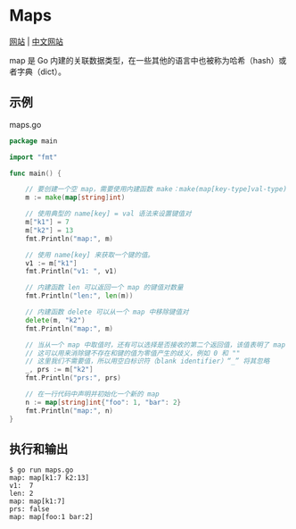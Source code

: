 # Maps

[网站](https://gobyexample.com/maps) | [中文网站](https://gobyexample-cn.github.io/maps)

map 是 Go 内建的关联数据类型，在一些其他的语言中也被称为哈希（hash）或者字典（dict）。

## 示例

maps.go

```go
package main

import "fmt"

func main() {

	// 要创建一个空 map，需要使用内建函数 make：make(map[key-type]val-type)
	m := make(map[string]int)

	// 使用典型的 name[key] = val 语法来设置键值对
	m["k1"] = 7
	m["k2"] = 13
	fmt.Println("map:", m)

	// 使用 name[key] 来获取一个键的值。
	v1 := m["k1"]
	fmt.Println("v1: ", v1)

	// 内建函数 len 可以返回一个 map 的键值对数量
	fmt.Println("len:", len(m))

	// 内建函数 delete 可以从一个 map 中移除键值对
	delete(m, "k2")
	fmt.Println("map:", m)

	// 当从一个 map 中取值时，还有可以选择是否接收的第二个返回值，该值表明了 map 中是否存在这个键
	// 这可以用来消除键不存在和键的值为零值产生的歧义，例如 0 和 ""
	// 这里我们不需要值，所以用空白标识符（blank identifier）“_” 将其忽略
	_, prs := m["k2"]
	fmt.Println("prs:", prs)

	// 在一行代码中声明并初始化一个新的 map
	n := map[string]int{"foo": 1, "bar": 2}
	fmt.Println("map:", n)
}
```

## 执行和输出

```
$ go run maps.go
map: map[k1:7 k2:13]
v1:  7
len: 2
map: map[k1:7]
prs: false
map: map[foo:1 bar:2]
```
